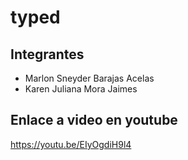 # typed

## Integrantes
- Marlon Sneyder Barajas Acelas
- Karen Juliana Mora Jaimes

## Enlace a video en youtube
https://youtu.be/EIyOgdiH9l4
